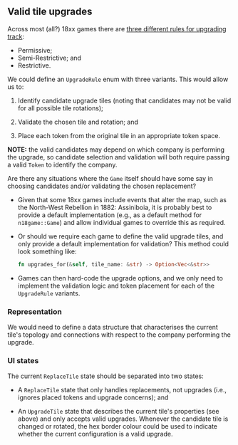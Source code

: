 ## Valid tile upgrades

Across most (all?) 18xx games there are [three different rules for upgrading track](https://www.railsonboards.com/2020/12/26/permissive-restrictive-semi-restrictive-what-it-means/):

- Permissive;
- Semi-Restrictive; and
- Restrictive.

We could define an `UpgradeRule` enum with three variants.
This would allow us to:

1. Identify candidate upgrade tiles (noting that candidates may not be valid for all possible tile rotations);

2. Validate the chosen tile and rotation; and

3. Place each token from the original tile in an appropriate token space.

**NOTE:** the valid candidates may depend on which company is performing the upgrade, so candidate selection and validation will both require passing a valid `Token` to identify the company.

Are there any situations where the `Game` itself should have some say in choosing candidates and/or validating the chosen replacement?

- Given that some 18xx games include events that alter the map, such as the North-West Rebellion in 1882: Assiniboia, it is probably best to provide a default implementation (e.g., as a default method for `n18game::Game`) and allow individual games to override this as required.

- Or should we require each game to define the valid upgrade tiles, and only provide a default implementation for validation?
  This method could look something like:

  ```rust
  fn upgrades_for(&self, tile_name: &str) -> Option<Vec<&str>>
  ```

- Games can then hard-code the upgrade options, and we only need to implement the validation logic and token placement for each of the `UpgradeRule` variants.

### Representation

We would need to define a data structure that characterises the current tile's topology and connections with respect to the company performing the upgrade.

### UI states

The current `ReplaceTile` state should be separated into two states:

- A `ReplaceTile` state that only handles replacements, not upgrades (i.e., ignores placed tokens and upgrade concerns); and

- An `UpgradeTile` state that describes the current tile's properties (see above) and only accepts valid upgrades.
  Whenever the candidate tile is changed or rotated, the hex border colour could be used to indicate whether the current configuration is a valid upgrade.
